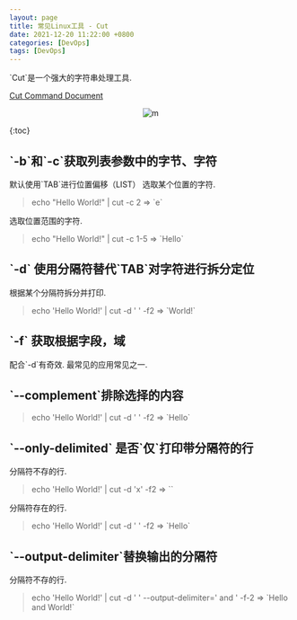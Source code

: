 ```yaml
---
layout: page
title: 常见Linux工具 - Cut
date: 2021-12-20 11:22:00 +0800
categories: [DevOps]
tags: [DevOps]
---
```


\`Cut\`是一个强大的字符串处理工具.

[Cut Command Document](https://linuxize.com/post/linux-cut-command/)

<div align="center"><img src="{{site.baseurl}}images/{{page.date | date: "%Y-%m"}}/2.png" alt="m"/></div>

{:toc}

## \`-b\`和\`-c\`获取列表参数中的字节、字符

默认使用\`TAB\`进行位置偏移（LIST）
选取某个位置的字符. 
>echo "Hello World!" \| cut -c 2 => \`e\`

选取位置范围的字符. 
>echo "Hello World!" \| cut -c 1-5 => \`Hello\`


## **\`-d\`** 使用分隔符替代\`TAB\`对字符进行拆分定位


根据某个分隔符拆分并打印. 
>echo 'Hello World!' \| cut -d ' ' -f2 => \`World!\`

## **\`-f\`** 获取根据字段，域

配合\`-d\`有奇效. 最常见的应用常见之一.


## \`--complement\`排除选择的内容

>echo 'Hello World!' \| cut -d ' ' -f2 => \`Hello\`

## \`--only-delimited\` 是否\`仅\`打印带分隔符的行

分隔符不存的行. 
> echo 'Hello World!' \| cut -d 'x' -f2 => \`\`

分隔符存在的行. 
>echo 'Hello World!' \| cut -d ' ' -f2 => \`Hello\`

## \`--output-delimiter\`替换输出的分隔符

分隔符不存的行. 

> echo 'Hello World!' \| cut -d ' ' --output-delimiter=' and ' -f-2 => \`Hello and World!\`

